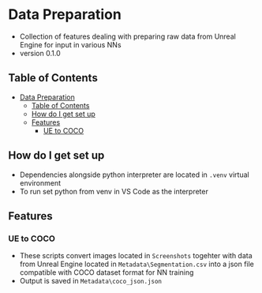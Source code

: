 # Data Preparation

- Collection of features dealing with preparing raw data from Unreal Engine for input in various NNs
- version 0.1.0

## Table of Contents

- [Data Preparation](#data-preparation)
  - [Table of Contents](#table-of-contents)
  - [How do I get set up](#how-do-i-get-set-up)
  - [Features](#features)
    - [UE to COCO](#ue-to-coco)

## How do I get set up

- Dependencies alongside python interpreter are located in `.venv` virtual environment
- To run set python from venv in VS Code as the interpreter

## Features

### UE to COCO

- These scripts convert images located in `Screenshots` togehter with data from Unreal Engine located in `Metadata\Segmentation.csv` into a json file compatible with COCO dataset format for NN training
- Output is saved in `Metadata\coco_json.json`
